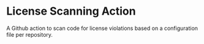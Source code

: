 # License Scanning Action

A Github action to scan code for license violations based on a configuration file per repository.
